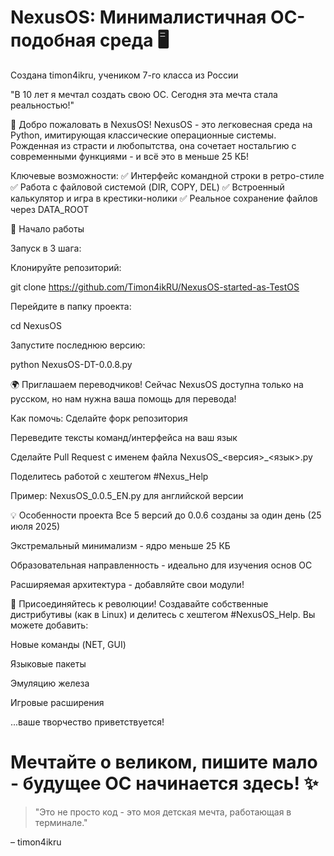 # NexusOS: Минималистичная ОС-подобная среда 🖥️
Создана timon4ikru, учеником 7-го класса из России

"В 10 лет я мечтал создать свою ОС. Сегодня эта мечта стала реальностью!"

🌟 Добро пожаловать в NexusOS!
NexusOS - это легковесная среда на Python, имитирующая классические операционные системы. Рожденная из страсти и любопытства, она сочетает ностальгию с современными функциями - и всё это в меньше 25 КБ!

Ключевые возможности:
✅ Интерфейс командной строки в ретро-стиле
✅ Работа с файловой системой (DIR, COPY, DEL)
✅ Встроенный калькулятор и игра в крестики-нолики
✅ Реальное сохранение файлов через DATA_ROOT

🚀 Начало работы

Запуск в 3 шага:

Клонируйте репозиторий:

git clone https://github.com/Timon4ikRU/NexusOS-started-as-TestOS 

Перейдите в папку проекта:

cd NexusOS  

Запустите последнюю версию:

python NexusOS-DT-0.0.8.py  

🌍 Приглашаем переводчиков!
Сейчас NexusOS доступна только на русском, но нам нужна ваша помощь для перевода!

Как помочь:
Сделайте форк репозитория

Переведите тексты команд/интерфейса на ваш язык

Сделайте Pull Request с именем файла NexusOS_<версия>_<язык>.py

Поделитесь работой с хештегом #Nexus_Help

Пример: NexusOS_0.0.5_EN.py для английской версии

💡 Особенности проекта
Все 5 версий до 0.0.6 созданы за один день (25 июля 2025)

Экстремальный минимализм - ядро меньше 25 КБ

Образовательная направленность - идеально для изучения основ ОС

Расширяемая архитектура - добавляйте свои модули!

🤝 Присоединяйтесь к революции!
Создавайте собственные дистрибутивы (как в Linux) и делитесь с хештегом #NexusOS_Help. Вы можете добавить:

Новые команды (NET, GUI)

Языковые пакеты

Эмуляцию железа

Игровые расширения

...ваше творчество приветствуется!

# Мечтайте о великом, пишите мало - будущее ОС начинается здесь! ✨

>"Это не просто код - это моя детская мечта, работающая в терминале."

– timon4ikru
